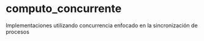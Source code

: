 # computo_concurrente
Implementaciones utilizando concurrencia enfocado en la sincronización de procesos
